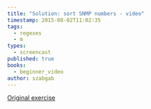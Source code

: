 ```yaml
---
title: "Solution: sort SNMP numbers - video"
timestamp: 2015-08-02T11:02:35
tags:
  - regexes
  - m
types:
  - screencast
published: true
books:
  - beginner_video
author: szabgab
---
```



[Original exercise](/beginner-perl-maven-exercise-sort-snmp-numbers)


<slidecast file="beginner-perl/solution-sort-snmp-numbers" youtube="6-svetTQrb4" />
